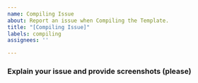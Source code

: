 ```yaml
---
name: Compiling Issue
about: Report an issue when Compiling the Template.
title: "[Compiling Issue]"
labels: compiling
assignees: ''

---
```


### Explain your issue and provide screenshots (please)
